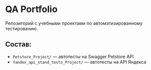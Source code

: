 
# QA Portfolio

Репозиторий с учебными проектами по автоматизированному тестированию.

## Состав:

- `Petstore_Project/` — автотесты на Swagger Petstore API
- `Yandex_api_stand_tests_Project/` — автотесты на API Яндекса

